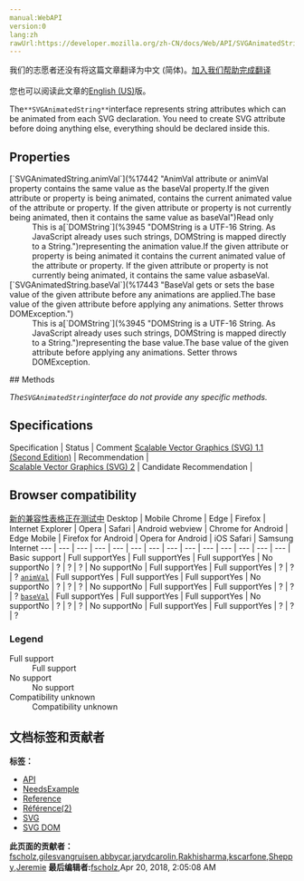 ```yaml
---
manual:WebAPI
version:0
lang:zh
rawUrl:https://developer.mozilla.org/zh-CN/docs/Web/API/SVGAnimatedString
---
```




<bdi>我们的志愿者还没有将这篇文章翻译为<bdi>中文 (简体)</bdi>。[加入我们帮助完成翻译](%17440 "")<br></br>您也可以阅读此文章的[English (US)](%17441 "")版。</bdi>







The`**SVGAnimatedString**`interface represents string attributes which can be animated from each SVG declaration. You need to create SVG attribute before doing anything else, everything should be declared inside this.


## Properties<a name="Properties"></a>
<dl><dt>[`SVGAnimatedString.animVal`](%17442 "AnimVal attribute or animVal property contains the same value as the baseVal property.If the given attribute or property is being animated, contains the current animated value of the attribute or property. If the given attribute or property is not currently being animated, then it contains the same value as baseVal")Read only</dt><dd>This is a[`DOMString`](%3945 "DOMString is a UTF-16 String. As JavaScript already uses such strings, DOMString is mapped directly to a String.")representing the animation value.If the given attribute or property is being animated it contains the current animated value of the attribute or property. If the given attribute or property is not currently being animated, it contains the same value asbaseVal.</dd><dt>[`SVGAnimatedString.baseVal`](%17443 "BaseVal gets or sets the base value of the given attribute before any animations are applied.The base value of the given attribute before applying any animations. Setter throws DOMException.")</dt><dd>This is a[`DOMString`](%3945 "DOMString is a UTF-16 String. As JavaScript already uses such strings, DOMString is mapped directly to a String.")representing the base value.The base value of the given attribute before applying any animations. Setter throws DOMException.</dd></dl>
## Methods<a name="Methods"></a>


<em>The`SVGAnimatedString`interface do not provide any specific methods.</em>


## Specifications<a name="Specifications"></a>
Specification | Status | Comment 
[Scalable Vector Graphics (SVG) 1.1 (Second Edition)](%17444 "The 'Scalable Vector Graphics (SVG) 1.1 (Second Edition)' specification") | Recommendation |  
[Scalable Vector Graphics (SVG) 2](%17445 "The 'Scalable Vector Graphics (SVG) 2' specification") | Candidate Recommendation |  


## Browser compatibility<a name="Browser_compatibility"></a>
[新的兼容性表格正在测试中<i></i>](%3360 "")
<abbr>Desktop<i></i></abbr> | <abbr>Mobile<i></i></abbr> 
<abbr>Chrome<i></i></abbr> | <abbr>Edge<i></i></abbr> | <abbr>Firefox<i></i></abbr> | <abbr>Internet Explorer<i></i></abbr> | <abbr>Opera<i></i></abbr> | <abbr>Safari<i></i></abbr> | <abbr>Android webview<i></i></abbr> | <abbr>Chrome for Android<i></i></abbr> | <abbr>Edge Mobile<i></i></abbr> | <abbr>Firefox for Android<i></i></abbr> | <abbr>Opera for Android<i></i></abbr> | <abbr>iOS Safari<i></i></abbr> | <abbr>Samsung Internet<i></i></abbr> 
 ---  |  ---  |  ---  |  ---  |  ---  |  ---  |  ---  |  ---  |  ---  |  ---  |  ---  |  ---  |  ---  |  ---  | 
Basic support | <abbr>Full support</abbr>Yes | <abbr>Full support</abbr>Yes | <abbr>Full support</abbr>Yes | <abbr>No support</abbr>No | <abbr>?</abbr> | <abbr>?</abbr> | <abbr>?</abbr> | <abbr>No support</abbr>No | <abbr>Full support</abbr>Yes | <abbr>Full support</abbr>Yes | <abbr>?</abbr> | <abbr>?</abbr> | <abbr>?</abbr> 
[`animVal`](%17446 "") | <abbr>Full support</abbr>Yes | <abbr>Full support</abbr>Yes | <abbr>Full support</abbr>Yes | <abbr>No support</abbr>No | <abbr>?</abbr> | <abbr>?</abbr> | <abbr>?</abbr> | <abbr>No support</abbr>No | <abbr>Full support</abbr>Yes | <abbr>Full support</abbr>Yes | <abbr>?</abbr> | <abbr>?</abbr> | <abbr>?</abbr> 
[`baseVal`](%17447 "") | <abbr>Full support</abbr>Yes | <abbr>Full support</abbr>Yes | <abbr>Full support</abbr>Yes | <abbr>No support</abbr>No | <abbr>?</abbr> | <abbr>?</abbr> | <abbr>?</abbr> | <abbr>No support</abbr>No | <abbr>Full support</abbr>Yes | <abbr>Full support</abbr>Yes | <abbr>?</abbr> | <abbr>?</abbr> | <abbr>?</abbr> 


### Legend<a name="Legend"></a>
<dl><dt><abbr>Full support</abbr></dt><dd>Full support</dd><dt><abbr>No support</abbr></dt><dd>No support</dd><dt><abbr>Compatibility unknown</abbr></dt><dd>Compatibility unknown</dd></dl>



## 文档标签和贡献者
**标签：**
* [API](%50 "")
* [NeedsExample](%13047 "")
* [Reference](%3381 "")
* [Référence(2)](%3892 "")
* [SVG](%457 "")
* [SVG DOM](%17335 "")

**此页面的贡献者：**[fscholz](%60 ""),[gilesvangruisen](%17448 ""),[abbycar](%15784 ""),[jarydcarolin](%17449 ""),[Rakhisharma](%17450 ""),[kscarfone](%3900 ""),[Sheppy](%405 ""),[Jeremie](%4470 "")
**最后编辑者:**[fscholz](%60 ""),<time>Apr 20, 2018, 2:05:08 AM</time>


